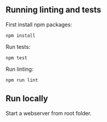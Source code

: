 ## Running linting and tests

First install npm packages:
~~~
npm install
~~~

Run tests:
~~~
npm test
~~~

Run linting:
~~~
npm run lint
~~~

## Run locally

Start a webserver from root folder.
